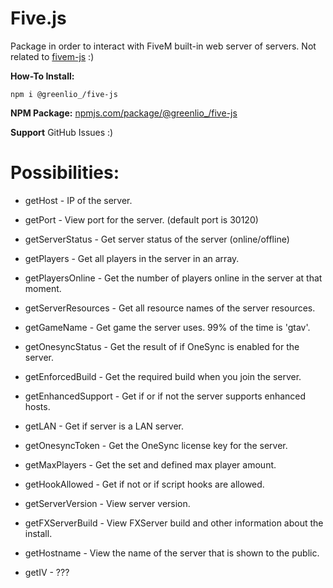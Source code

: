 # Five.js
Package in order to interact with FiveM built-in web server of servers.
Not related to [fivem-js](https://www.npmjs.com/package/fivem-js) :)

**How-To Install:**

```
npm i @greenlio_/five-js
```

**NPM Package:** [npmjs.com/package/@greenlio_/five-js](https://www.npmjs.com/package/@greenlio_/five-js)

**Support** GitHub Issues :)

# Possibilities:
- getHost - IP of the server.
- getPort - View port for the server. (default port is 30120)

- getServerStatus - Get server status of the server (online/offline)
- getPlayers - Get all players in the server in an array.
- getPlayersOnline - Get the number of players online in the server at that moment.

- getServerResources - Get all resource names of the server resources.

- getGameName - Get game the server uses. 99% of the time is 'gtav'.
- getOnesyncStatus - Get the result of if OneSync is enabled for the server.
- getEnforcedBuild - Get the required build when you join the server.
- getEnhancedSupport - Get if or if not the server supports enhanced hosts.
- getLAN - Get if server is a LAN server.
- getOnesyncToken - Get the OneSync license key for the server.
- getMaxPlayers - Get the set and defined max player amount.
- getHookAllowed - Get if not or if script hooks are allowed.

- getServerVersion - View server version.

- getFXServerBuild - View FXServer build and other information about the install.

- getHostname - View the name of the server that is shown to the public.
- getIV - ???
